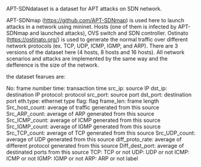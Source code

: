 APT-SDNdataset is a dataset for APT attacks on SDN network.

APT-SDNmap (https://github.com/APT-SDNmap) is used here to launch attacks in a network using mininet. Hosts (one of them is infected by APT-SDNmap and launched attacks), OVS switch and SDN controller. Ostinato (https://ostinato.org/) is used to generate the normal traffic over different network protocols (ex. TCP, UDP, ICMP, IGMP, and ARP).
There are 3 versions of the dataset here (4 hosts, 8 hosts and 16 hosts).
All network scenarios and attacks are implemented by the same way and the defference is the size of the network.

the dataset fearues are:

No: frame number
time: transaction time
src_ip: source IP
dst_ip: destination IP
protocol: protocol
src_port: source port
dst_port: destination port
eth.type: ethernet type
flag: flag
frame_len: frame length
Src_host_count: average of traffic generated from this source
Src_ARP_count: average of ARP generated from this source
Src_ICMP_count: average of ICMP generated from this source
Src_IGMP_count: average of IGMP generated from this source
Src_TCP_count: average of TCP generated from this source
Src_UDP_count: average of UDP generated from this source
diff_proto_rate: average of different protocol generated from this source
Diff_dest_port: average of destinated ports from this source
TCP: TCP or not
UDP: UDP or not
ICMP: ICMP or not
IGMP: IGMP or not
ARP: ARP or not
label
